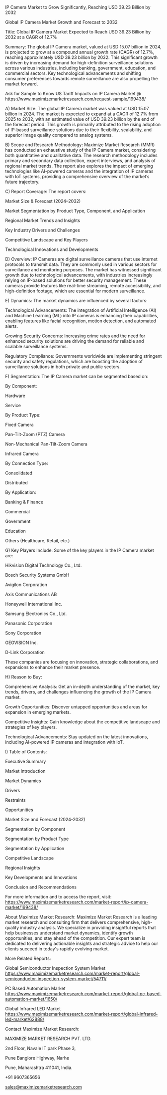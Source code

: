 IP Camera Market to Grow Significantly, Reaching USD 39.23 Billion by 2032

Global IP Camera Market Growth and Forecast to 2032

Title: Global IP Camera Market Expected to Reach USD 39.23 Billion by 2032 at a CAGR of 12.7%

Summary: The global IP Camera market, valued at USD 15.07 billion in 2024, is projected to grow at a compound annual growth rate (CAGR) of 12.7%, reaching approximately USD 39.23 billion by 2032. This significant growth is driven by increasing demand for high-definition surveillance solutions across various industries, including banking, government, education, and commercial sectors. Key technological advancements and shifting consumer preferences towards remote surveillance are also propelling the market forward.

Ask for Sample to Know US Tariff Impacts on  IP Camera Market @ https://www.maximizemarketresearch.com/request-sample/199438/ 

A) Market Size: The global IP Camera market was valued at USD 15.07 billion in 2024. The market is expected to expand at a CAGR of 12.7% from 2025 to 2032, with an estimated value of USD 39.23 billion by the end of the forecast period. This growth is primarily attributed to the rising adoption of IP-based surveillance solutions due to their flexibility, scalability, and superior image quality compared to analog systems.

B) Scope and Research Methodology: Maximize Market Research (MMR) has conducted an exhaustive study of the IP Camera market, considering both quantitative and qualitative data. The research methodology includes primary and secondary data collection, expert interviews, and analysis of regional market trends. The report also explores the impact of emerging technologies like AI-powered cameras and the integration of IP cameras with IoT systems, providing a comprehensive overview of the market’s future trajectory.

C) Report Coverage: The report covers:

Market Size & Forecast (2024–2032)

Market Segmentation by Product Type, Component, and Application

Regional Market Trends and Insights

Key Industry Drivers and Challenges

Competitive Landscape and Key Players

Technological Innovations and Developments

D) Overview: IP Cameras are digital surveillance cameras that use internet protocols to transmit data. They are commonly used in various sectors for surveillance and monitoring purposes. The market has witnessed significant growth due to technological advancements, with industries increasingly relying on IP-based solutions for better security management. These cameras provide features like real-time streaming, remote accessibility, and high-definition footage, which are essential for modern surveillance.

E) Dynamics: The market dynamics are influenced by several factors:

Technological Advancements: The integration of Artificial Intelligence (AI) and Machine Learning (ML) into IP cameras is enhancing their capabilities, enabling features like facial recognition, motion detection, and automated alerts.

Growing Security Concerns: Increasing crime rates and the need for enhanced security solutions are driving the demand for reliable and scalable surveillance systems.

Regulatory Compliance: Governments worldwide are implementing stringent security and safety regulations, which are boosting the adoption of surveillance solutions in both private and public sectors.

F) Segmentation: The IP Camera market can be segmented based on:

By Component:

Hardware

Service

By Product Type:

Fixed Camera

Pan-Tilt-Zoom (PTZ) Camera

Non-Mechanical Pan-Tilt-Zoom Camera

Infrared Camera

By Connection Type:

Consolidated

Distributed

By Application:

Banking & Finance

Commercial

Government

Education

Others (Healthcare, Retail, etc.)

G) Key Players Include: Some of the key players in the IP Camera market are:

Hikvision Digital Technology Co., Ltd.

Bosch Security Systems GmbH

Avigilon Corporation

Axis Communications AB

Honeywell International Inc.

Samsung Electronics Co., Ltd.

Panasonic Corporation

Sony Corporation

GEOVISION Inc.

D-Link Corporation

These companies are focusing on innovation, strategic collaborations, and expansions to enhance their market presence.

H) Reason to Buy:

Comprehensive Analysis: Get an in-depth understanding of the market, key trends, drivers, and challenges influencing the growth of the IP Camera market.

Growth Opportunities: Discover untapped opportunities and areas for expansion in emerging markets.

Competitive Insights: Gain knowledge about the competitive landscape and strategies of key players.

Technological Advancements: Stay updated on the latest innovations, including AI-powered IP cameras and integration with IoT.

I) Table of Contents:

Executive Summary

Market Introduction

Market Dynamics

Drivers

Restraints

Opportunities

Market Size and Forecast (2024-2032)

Segmentation by Component

Segmentation by Product Type

Segmentation by Application

Competitive Landscape

Regional Insights

Key Developments and Innovations

Conclusion and Recommendations

For more information and to access the report, visit: https://www.maximizemarketresearch.com/market-report/ip-camera-market/199438/ 

About Maximize Market Research: Maximize Market Research is a leading market research and consulting firm that delivers comprehensive, high-quality industry analysis. We specialize in providing insightful reports that help businesses understand market dynamics, identify growth opportunities, and stay ahead of the competition. Our expert team is dedicated to delivering actionable insights and strategic advice to help our clients succeed in today's rapidly evolving market.

More Related Reports:

Global Semiconductor Inspection System Market https://www.maximizemarketresearch.com/market-report/global-semiconductor-inspection-system-market/54711/ 

PC Based Automation Market https://www.maximizemarketresearch.com/market-report/global-pc-based-automation-market/1650/ 

Global Infrared LED Market https://www.maximizemarketresearch.com/market-report/global-infrared-led-market/62888/ 

Contact Maximize Market Research:

MAXIMIZE MARKET RESEARCH PVT. LTD.

2nd Floor, Navale IT park Phase 3,

Pune Banglore Highway, Narhe

Pune, Maharashtra 411041, India.

+91 9607365656

sales@maximizemarketresearch.com
